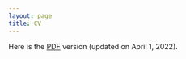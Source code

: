 ```yaml
---
layout: page
title: CV
---
```


Here is the [PDF](/_pages/cv.pdf) version (updated on April 1, 2022).
